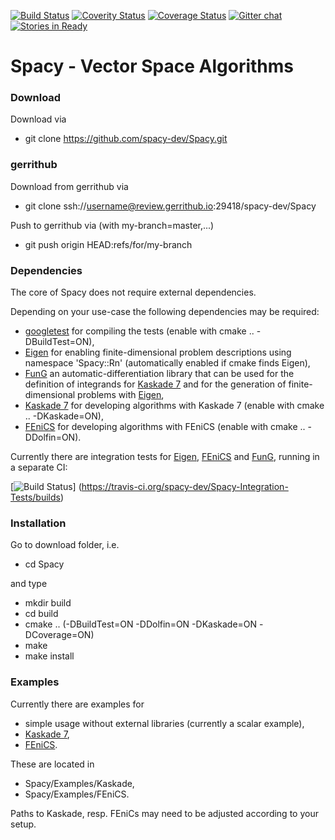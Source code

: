 [![Build Status](https://travis-ci.org/spacy-dev/Spacy.svg?branch=master)](https://travis-ci.org/spacy-dev/Spacy/builds)
[![Coverity Status](https://scan.coverity.com/projects/10277/badge.svg)](https://scan.coverity.com/projects/spacy)
[![Coverage Status](https://coveralls.io/repos/github/spacy-dev/Spacy/badge.svg?branch=master)](https://coveralls.io/github/spacy-dev/Spacy?branch=master)
[![Gitter chat](https://badges.gitter.im/spacy-dev/spacy.png)](https://gitter.im/spacy-dev/Spacy)
[![Stories in Ready](https://badge.waffle.io/spacy-dev/Spacy.svg?label=ready&title=Ready)](http://waffle.io/spacy-dev/Spacy)

# Spacy - Vector Space Algorithms

### Download
Download via
  - git clone https://github.com/spacy-dev/Spacy.git

### gerrithub
Download from gerrithub via
  - git clone ssh://username@review.gerrithub.io:29418/spacy-dev/Spacy

Push to gerrithub via (with my-branch=master,...)
  - git push origin HEAD:refs/for/my-branch

### Dependencies
The core of Spacy does not require external dependencies.

Depending on your use-case the following dependencies may be required:
  - [googletest](https://github.com/google/googletest) for compiling the tests (enable with cmake .. -DBuildTest=ON),
  - [Eigen](http://eigen.tuxfamily.org/) for enabling finite-dimensional problem descriptions using namespace 'Spacy::Rn' (automatically enabled if cmake finds Eigen),
  - [FunG](https://lubkoll.github.io/FunG) an automatic-differentiation library that can be used for the definition of integrands for [Kaskade 7](https://www.zib.de/projects/kaskade-7-finite-element-toolbox) and for the generation of finite-dimensional problems with [Eigen](http://eigen.tuxfamily.org/),
  - [Kaskade 7](https://www.zib.de/projects/kaskade-7-finite-element-toolbox) for developing algorithms with Kaskade 7 (enable with cmake .. -DKaskade=ON),
  - [FEniCS](https://fenicsproject.org) for developing algorithms with FEniCS (enable with cmake .. -DDolfin=ON).

Currently there are integration tests for [Eigen](http://eigen.tuxfamily.org/), [FEniCS](https://fenicsproject.org) and 
[FunG](https://lubkoll.github.io/FunG), running in a separate CI:

[![Build Status](https://travis-ci.org/spacy-dev/Spacy-Integration-Tests.svg?branch=master)]
(https://travis-ci.org/spacy-dev/Spacy-Integration-Tests/builds)

### Installation
Go to download folder, i.e.
  - cd Spacy
  
and type
  - mkdir build
  - cd build
  - cmake .. (-DBuildTest=ON -DDolfin=ON -DKaskade=ON -DCoverage=ON)
  - make
  - make install

### Examples
Currently there are examples for
  - simple usage without external libraries (currently a scalar example),
  - [Kaskade 7](https://www.zib.de/projects/kaskade-7-finite-element-toolbox),
  - [FEniCS](https://fenicsproject.org).

These are located in
 - Spacy/Examples/Kaskade,
 - Spacy/Examples/FEniCS.

Paths to Kaskade, resp. FEniCs may need to be adjusted according to your setup.




